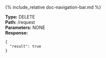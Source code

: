 {% include_relative doc-navigation-bar.md %}

**Type:** DELETE<br>
**Path:** /request<br>
**Parameters:** NONE<br>
**Response:**<br>

```shell
{
  "result": true
}
```